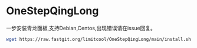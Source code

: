 # OneStepQingLong
一步安装青龙面板,支持Debian,Centos,出现错误请在issue回复。
```bash
wget https://raw.fastgit.org/limitcool/OneStepQingLong/main/install.sh && chmod +x install.sh && bash install.sh
```